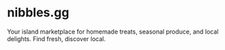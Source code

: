 # nibbles.gg
Your island marketplace for homemade treats, seasonal produce, and local delights. Find fresh, discover local.
